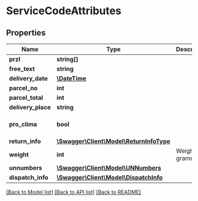 # ServiceCodeAttributes

## Properties
Name | Type | Description | Notes
------------ | ------------- | ------------- | -------------
**przl** | **string[]** |  | 
**free_text** | **string** |  | [optional] 
**delivery_date** | [**\DateTime**](\DateTime.md) |  | [optional] 
**parcel_no** | **int** |  | [optional] 
**parcel_total** | **int** |  | [optional] 
**delivery_place** | **string** |  | [optional] 
**pro_clima** | **bool** |  | [optional] [default to false]
**return_info** | [**\Swagger\Client\Model\ReturnInfoType**](ReturnInfoType.md) |  | [optional] 
**weight** | **int** | Weight in gramms. | [optional] 
**unnumbers** | [**\Swagger\Client\Model\UNNumbers**](UNNumbers.md) |  | [optional] 
**dispatch_info** | [**\Swagger\Client\Model\DispatchInfo**](DispatchInfo.md) |  | [optional] 

[[Back to Model list]](../../README.md#documentation-for-models) [[Back to API list]](../../README.md#documentation-for-api-endpoints) [[Back to README]](../../README.md)

